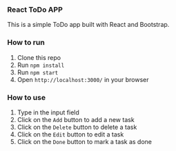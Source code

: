 ### React ToDo APP

This is a simple ToDo app built with React and Bootstrap.

### How to run

1. Clone this repo
2. Run `npm install`
3. Run `npm start`
4. Open `http://localhost:3000/` in your browser

### How to use

1. Type in the input field
2. Click on the `Add` button to add a new task
3. Click on the `Delete` button to delete a task
4. Click on the `Edit` button to edit a task
5. Click on the `Done` button to mark a task as done

